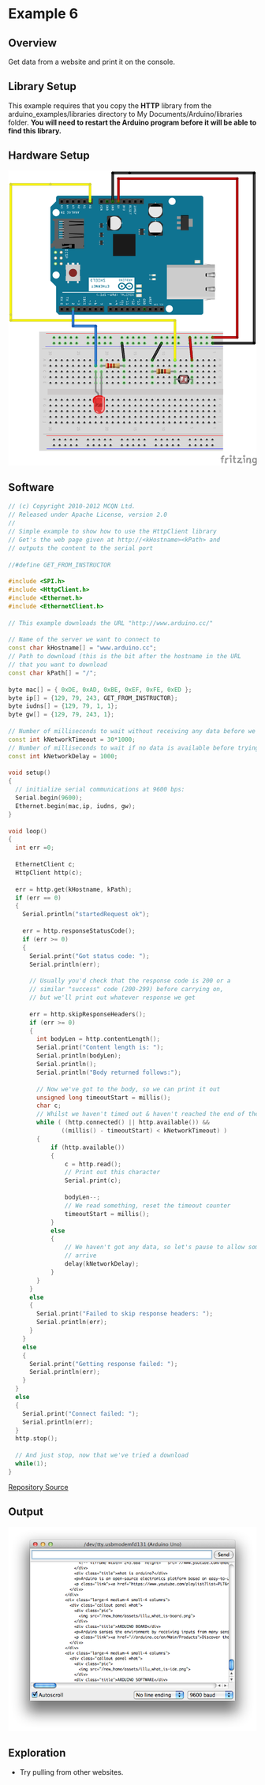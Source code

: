 # Example 6

## Overview

Get data from a website and print it on the console. 

## Library Setup 

This example requires that you copy the **HTTP** library from the arduino_examples/libraries directory to My Documents/Arduino/libraries folder. **You will need to restart the Arduino program before it will be able to find this library.**

## Hardware Setup

![Image of blank breadboard](image/ethernet_bb.png)

## Software

```c++
// (c) Copyright 2010-2012 MCQN Ltd.
// Released under Apache License, version 2.0
//
// Simple example to show how to use the HttpClient library
// Get's the web page given at http://<kHostname><kPath> and
// outputs the content to the serial port

//#define GET_FROM_INSTRUCTOR

#include <SPI.h>
#include <HttpClient.h>
#include <Ethernet.h>
#include <EthernetClient.h>

// This example downloads the URL "http://www.arduino.cc/"

// Name of the server we want to connect to
const char kHostname[] = "www.arduino.cc";
// Path to download (this is the bit after the hostname in the URL
// that you want to download
const char kPath[] = "/";

byte mac[] = { 0xDE, 0xAD, 0xBE, 0xEF, 0xFE, 0xED };
byte ip[] = {129, 79, 243, GET_FROM_INSTRUCTOR};
byte iudns[] = {129, 79, 1, 1};
byte gw[] = {129, 79, 243, 1};

// Number of milliseconds to wait without receiving any data before we give up
const int kNetworkTimeout = 30*1000;
// Number of milliseconds to wait if no data is available before trying again
const int kNetworkDelay = 1000;

void setup()
{
  // initialize serial communications at 9600 bps:
  Serial.begin(9600); 
  Ethernet.begin(mac,ip, iudns, gw);
}

void loop()
{
  int err =0;
  
  EthernetClient c;
  HttpClient http(c);
  
  err = http.get(kHostname, kPath);
  if (err == 0)
  {
    Serial.println("startedRequest ok");

    err = http.responseStatusCode();
    if (err >= 0)
    {
      Serial.print("Got status code: ");
      Serial.println(err);

      // Usually you'd check that the response code is 200 or a
      // similar "success" code (200-299) before carrying on,
      // but we'll print out whatever response we get

      err = http.skipResponseHeaders();
      if (err >= 0)
      {
        int bodyLen = http.contentLength();
        Serial.print("Content length is: ");
        Serial.println(bodyLen);
        Serial.println();
        Serial.println("Body returned follows:");
      
        // Now we've got to the body, so we can print it out
        unsigned long timeoutStart = millis();
        char c;
        // Whilst we haven't timed out & haven't reached the end of the body
        while ( (http.connected() || http.available()) &&
               ((millis() - timeoutStart) < kNetworkTimeout) )
        {
            if (http.available())
            {
                c = http.read();
                // Print out this character
                Serial.print(c);
               
                bodyLen--;
                // We read something, reset the timeout counter
                timeoutStart = millis();
            }
            else
            {
                // We haven't got any data, so let's pause to allow some to
                // arrive
                delay(kNetworkDelay);
            }
        }
      }
      else
      {
        Serial.print("Failed to skip response headers: ");
        Serial.println(err);
      }
    }
    else
    {    
      Serial.print("Getting response failed: ");
      Serial.println(err);
    }
  }
  else
  {
    Serial.print("Connect failed: ");
    Serial.println(err);
  }
  http.stop();

  // And just stop, now that we've tried a download
  while(1);
}
```
[Repository Source](example_6/example_6.ino)

## Output 

![Image of expected output](image/example_6_output.png)


## Exploration 

* Try pulling from other websites.

